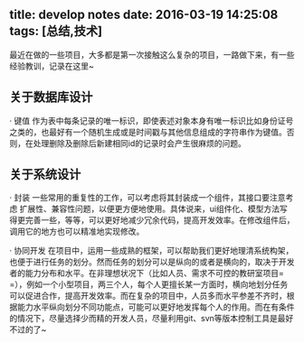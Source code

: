 title: develop notes
date: 2016-03-19 14:25:08
tags: [总结,技术]
---
最近在做的一些项目，大多都是第一次接触这么复杂的项目，一路做下来，有一些经验教训，记录在这里~

## 关于数据库设计
· 键值
	作为表中每条记录的唯一标识，即使表述对象本身有唯一标识比如身份证号之类的，也最好有一个随机生成或是时间戳与其他信息组成的字符串作为键值。否则，在处理删除及删除后新建相同id的记录时会产生很麻烦的问题。

## 关于系统设计
<!--more-->
· 封装
	一些常用的重复性的工作，可以考虑将其封装成一个组件，其接口要注意考虑 扩展性、兼容性问题，以便更方便地使用。具体说来，ui组件化、模型方法写得更完善一些，等等，可以更好地减少冗余代码，提高开发效率。在修改组件后，调用它的地方也可以精准地实现修改。

· 协同开发
	在项目中，运用一些成熟的框架，可以帮助我们更好地理清系统构架，也便于进行任务的划分。然而任务的划分可以是纵向的或者是横向的，取决于开发者的能力分布和水平。在非理想状况下（比如人员、需求不可控的教研室项目= =），例如一个小型项目，两三个人，每个人更擅长某一方面时，横向地划分任务可以促进合作，提高开发效率。而在复杂的项目中，人员多而水平参差不齐时，根据能力水平纵向划分不同功能点，可能可以更好地发挥每个人的作用。而在有条件的情况下，尽量选择少而精的开发人员，尽量利用git、svn等版本控制工具是最好不过的了~